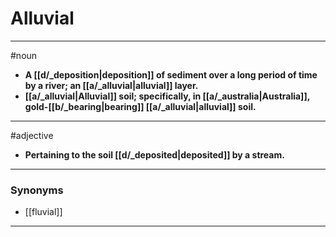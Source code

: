 # Alluvial
---
#noun
- **A [[d/_deposition|deposition]] of sediment over a long period of time by a river; an [[a/_alluvial|alluvial]] layer.**
- **[[a/_alluvial|Alluvial]] soil; specifically, in [[a/_australia|Australia]], gold-[[b/_bearing|bearing]] [[a/_alluvial|alluvial]] soil.**
---
#adjective
- **Pertaining to the soil [[d/_deposited|deposited]] by a stream.**
---
### Synonyms
- [[fluvial]]
---

